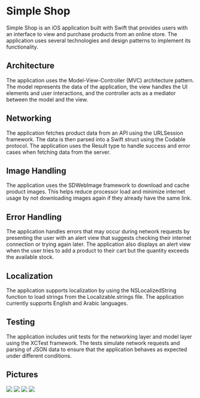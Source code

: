 # Simple Shop

Simple Shop is an iOS application built with Swift that provides users with an interface to view and purchase products from an online store. The application uses several technologies and design patterns to implement its functionality.

## Architecture

The application uses the Model-View-Controller (MVC) architecture pattern. The model represents the data of the application, the view handles the UI elements and user interactions, and the controller acts as a mediator between the model and the view.

## Networking

The application fetches product data from an API using the URLSession framework. The data is then parsed into a Swift struct using the Codable protocol. The application uses the Result type to handle success and error cases when fetching data from the server.

## Image Handling

The application uses the SDWebImage framework to download and cache product images. This helps reduce processor load and minimize internet usage by not downloading images again if they already have the same link.

## Error Handling

The application handles errors that may occur during network requests by presenting the user with an alert view that suggests checking their internet connection or trying again later. The application also displays an alert view when the user tries to add a product to their cart but the quantity exceeds the available stock.

## Localization

The application supports localization by using the NSLocalizedString function to load strings from the Localizable.strings file. The application currently supports English and Arabic languages.

## Testing

The application includes unit tests for the networking layer and model layer using the XCTest framework. The tests simulate network requests and parsing of JSON data to ensure that the application behaves as expected under different conditions.

## Pictures

<img src="https://github.com/Haris-Alsaman/Simple_Shop/tree/main/Pictures/Picture1.png" >
<img src="https://github.com/Haris-Alsaman/Simple_Shop/tree/main/Pictures/Picture2.png" >
<img src="https://github.com/Haris-Alsaman/Simple_Shop/tree/main/Pictures/Picture3.png" >
<img src="https://github.com/Haris-Alsaman/Simple_Shop/tree/main/Pictures/Picture4.png" >
